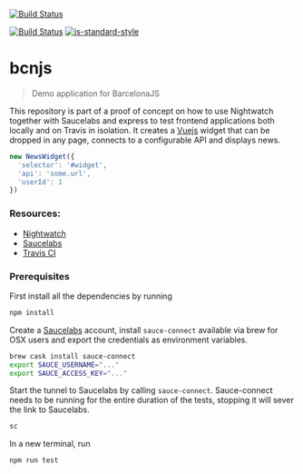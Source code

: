 [![Build Status](https://saucelabs.com/browser-matrix/motanelu_bcnjs.svg)](https://saucelabs.com/beta/builds/72e23361ea9847d5a5f13fd036c6ccca)

[![Build Status](https://www.travis-ci.org/motanelu/bcn-js-news-widget.svg?branch=master)](https://www.travis-ci.org/motanelu/bcn-js-news-widget)
[![js-standard-style](https://img.shields.io/badge/code%20style-standard-brightgreen.svg)](http://standardjs.com/)

# bcnjs

> Demo application for BarcelonaJS

This repository is part of a proof of concept on how to use Nightwatch together with Saucelabs and express to test
frontend applications both locally and on Travis in isolation. It creates a [Vuejs](vuejs.org) widget that can be
dropped in any page, connects to a configurable API and displays news.

``` javascript
new NewsWidget({
  'selector': '#widget',
  'api': 'some.url',
  'userId': 1
})
```

### Resources:

 * [Nightwatch](nightwatchjs.org)
 * [Saucelabs](https://saucelabs.com/)
 * [Travis CI](travis-ci.org)

### Prerequisites

First install all the dependencies by running

``` bash
npm install
```

Create a [Saucelabs](https://saucelabs.com/) account, install `sauce-connect` available via brew for OSX users and
export the credentials as environment variables.

``` bash
brew cask install sauce-connect
export SAUCE_USERNAME="..."
export SAUCE_ACCESS_KEY="..."
```

Start the tunnel to Saucelabs by calling `sauce-connect`. Sauce-connect needs to be running for the entire duration of
the tests, stopping it will sever the link to Saucelabs.

``` bash
sc
```

In a new terminal, run

```
npm run test
```
